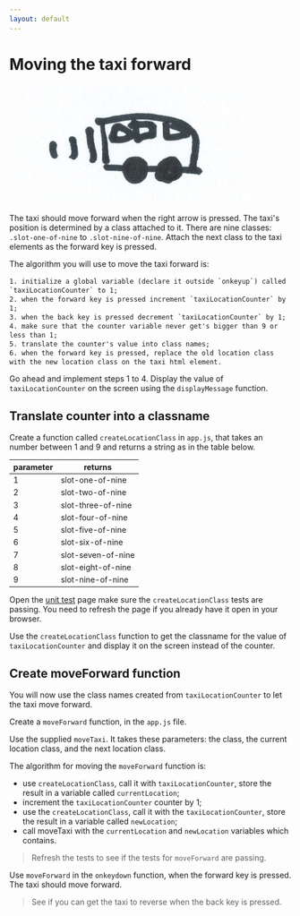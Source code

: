 ```yaml
---
layout: default
---
```


# Moving the taxi forward

![](/img/move-the-taxi.jpg)

The taxi should move forward when the right arrow is pressed. The taxi's position is determined by a class attached to it. There are nine classes: `.slot-one-of-nine` to `.slot-nine-of-nine`. Attach the next class to the taxi elements as the forward key is pressed.

The algorithm you will use to move the taxi forward is:

    1. initialize a global variable (declare it outside `onkeyup`) called `taxiLocationCounter` to 1;
    2. when the forward key is pressed increment `taxiLocationCounter` by 1;
    3. when the back key is pressed decrement `taxiLocationCounter` by 1;
    4. make sure that the counter variable never get's bigger than 9 or less than 1;
    5. translate the counter's value into class names;
    6. when the forward key is pressed, replace the old location class with the new location class on the taxi html element.

Go ahead and implement steps 1 to 4. Display the value of `taxiLocationCounter` on the screen using the `displayMessage` function.

## Translate counter into a classname

Create a function called `createLocationClass` in `app.js`, that takes an number between 1 and 9 and returns a string as in the table below.

parameter  | returns          |
-----------|------------------|
1          | slot-one-of-nine
2          | slot-two-of-nine
3          | slot-three-of-nine
4          | slot-four-of-nine
5          | slot-five-of-nine
6          | slot-six-of-nine
7          | slot-seven-of-nine
8          | slot-eight-of-nine
9          | slot-nine-of-nine

Open the [unit test](http://localhost:8080/tests.html) page make sure the `createLocationClass` tests are passing. You need to refresh the page if you already have it open in your browser.

Use the `createLocationClass` function to get the classname for the value of `taxiLocationCounter` and display it on the screen instead of the counter.

## Create moveForward function

You will now use the class names created from `taxiLocationCounter` to let the taxi move forward.

Create a `moveForward` function, in the `app.js` file.

Use the supplied `moveTaxi`. It takes these parameters: the class, the current location class, and the next location class.

The algorithm for moving the `moveForward` function is:

* use `createLocationClass`, call it with `taxiLocationCounter`, store the result in a variable called `currentLocation`;
* increment the `taxiLocationCounter` counter by 1;
* use the `createLocationClass`, call it with the `taxiLocationCounter`, store the result in a variable called `newLocation`;
* call moveTaxi with the `currentLocation` and `newLocation` variables which contains.

> Refresh the tests to see if the tests for `moveForward` are passing.

Use `moveForward` in the `onkeydown` function, when the forward key is pressed. The taxi should move forward.

> See if you can get the taxi to reverse when the back key is pressed.
